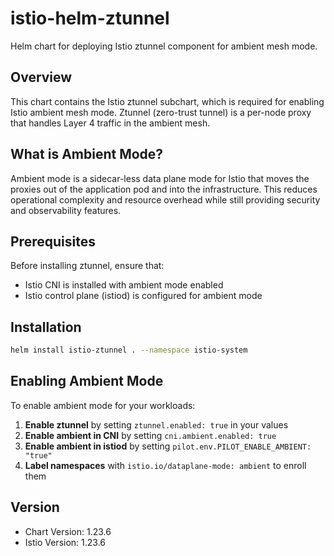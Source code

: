 # istio-helm-ztunnel

Helm chart for deploying Istio ztunnel component for ambient mesh mode.

## Overview

This chart contains the Istio ztunnel subchart, which is required for enabling Istio ambient mesh mode. Ztunnel (zero-trust tunnel) is a per-node proxy that handles Layer 4 traffic in the ambient mesh.

## What is Ambient Mode?

Ambient mode is a sidecar-less data plane mode for Istio that moves the proxies out of the application pod and into the infrastructure. This reduces operational complexity and resource overhead while still providing security and observability features.

## Prerequisites

Before installing ztunnel, ensure that:
- Istio CNI is installed with ambient mode enabled
- Istio control plane (istiod) is configured for ambient mode

## Installation

```bash
helm install istio-ztunnel . --namespace istio-system
```

## Enabling Ambient Mode

To enable ambient mode for your workloads:

1. **Enable ztunnel** by setting `ztunnel.enabled: true` in your values
2. **Enable ambient in CNI** by setting `cni.ambient.enabled: true`
3. **Enable ambient in istiod** by setting `pilot.env.PILOT_ENABLE_AMBIENT: "true"`
4. **Label namespaces** with `istio.io/dataplane-mode: ambient` to enroll them

## Version

- Chart Version: 1.23.6
- Istio Version: 1.23.6

